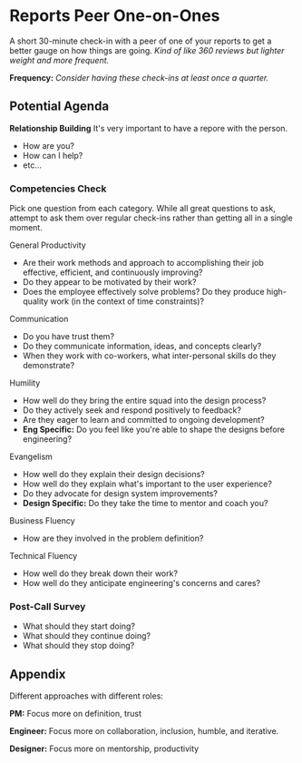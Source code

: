 # Reports Peer One-on-Ones

A short 30-minute check-in with a peer of one of your reports to get a better gauge on how things are going. *Kind of like 360 reviews but lighter weight and more frequent.*

**Frequency:** *Consider having these check-ins at least once a quarter.*


## Potential Agenda

**Relationship Building**
It's very important to have a repore with the person.
- How are you?
- How can I help?
- etc...

### Competencies Check

Pick one question from each category. While all great questions to ask, attempt to ask them over regular check-ins rather than getting all in a single moment.

General Productivity
- Are their work methods and approach to accomplishing their job effective, efficient, and continuously improving?
- Do they appear to be motivated by their work?
- Does the employee effectively solve problems? Do they produce high-quality work (in the context of time constraints)?


Communication
- Do you have trust them?
- Do they communicate information, ideas, and concepts clearly?
- When they work with co-workers, what inter-personal skills do they demonstrate?

Humility
- How well do they bring the entire squad into the design process?
- Do they actively seek and respond positively to feedback? 
- Are they eager to learn and committed to ongoing development?
- **Eng Specific:** Do you feel like you're able to shape the designs before engineering?

Evangelism
- How well do they explain their design decisions?
- How well do they explain what's important to the user experience?
- Do they advocate for design system improvements? 
- **Design Specific:** Do they take the time to mentor and coach you?


Business Fluency
- How are they involved in the problem definition?

Technical Fluency
- How well do they break down their work?
- How well do they anticipate engineering's concerns and cares?


### Post-Call Survey
- What should they start doing?
- What should they continue doing?
- What should they stop doing?


## Appendix

Different approaches with different roles:

**PM:** Focus more on definition, trust

**Engineer:** Focus more on collaboration, inclusion, humble, and iterative.

**Designer:** Focus more on mentorship, productivity